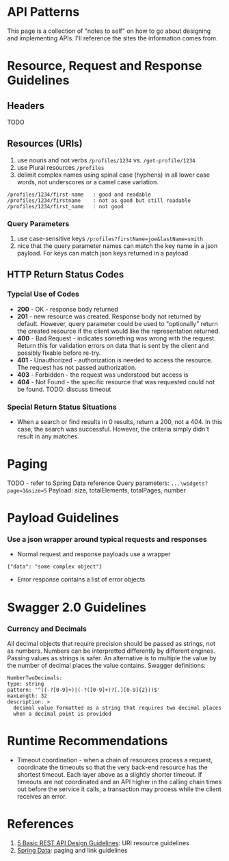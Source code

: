 # API Patterns
This page is a collection of "notes to self" on how to go about designing and implementing APIs. I'll reference the sites the information comes from.

# Resource, Request and Response Guidelines
## Headers
TODO

## Resources (URIs)
1. use nouns and not verbs
`/profiles/1234` vs. `/get-profile/1234 `
1. use Plural resources `/profiles`
1. delimit complex names using spinal case (hyphens) in all lower case words, not underscores or a camel case variation.
```
/profiles/1234/first-name   : good and readable
/profiles/1234/firstname    : not as good but still readable
/profiles/1234/first_name   : not good
```
### Query Parameters
1. use case-sensitive keys `/profiles?firstName=joe&lastName=smith`
2. nice that the query parameter names can match the key name in a json payload. For keys can match json keys returned in a payload

## HTTP Return Status Codes
### Typcial Use of Codes
- **200** - OK - response body returned
- **201** - new resource was created. Response body not returned by default. However, query parameter could be used to "optionally" return the created resource if the client would like the representation returned.
- **400** - Bad Request - indicates something was wrong with the request. Return this for validation errors on data that is sent by the client and possibly fixable before re-try.
- **401** - Unauthorized - authorization is needed to access the resource. The request has not passed authorization.
- **403** - Forbidden - the request was understood but access is 
- **404** - Not Found - the  specific resource that was requested could not be found. 
TODO: discuss timeout 

### Special Return Status Situations
- When a search or find results in 0 results, return a 200, not a 404. In this case, the search was successful. However, the criteria simply didn't result in any matches. 

# Paging
TODO - refer to Spring Data reference 
Query parameters: `...\widgets?page=1&size=5`
Payload: size, totalElements, totalPages, number

# Payload Guidelines
### Use a json wrapper around typical requests and responses
- Normal request and response payloads use a wrapper
```
{"data": "some complex object"}
```
- Error response contains a list of error objects

# Swagger 2.0 Guidelines
### Currency and Decimals
All decimal objects that require precision should be passed as strings, not as numbers. Numbers can be interpretted differently by different engines. Passing values as strings is safer.
An alternative is to multiple the value by the number of decimal places the value contains.
Swagger definitions:
~~~~
NumberTwoDecimals:
type: string
pattern: '^((-?[0-9]+)|(-?([0-9]+)?[.][0-9]{2}))$'
maxLength: 32
description: >
  decimal value formatted as a string that requires two decimal places
  when a decimal point is provided
~~~~
# Runtime Recommendations
- Timeout coordination - when a chain of resources process a request, coordinate the timeouts so that the very back-end resource has the shortest timeout. Each layer above as a slightly shorter timeout. If timeouts are not coordinated and an API higher in the calling chain times out before the service it calls, a transaction may process while the client receives an error.

# References
1. [5 Basic REST API Design Guidelines](https://blog.restcase.com/5-basic-rest-api-design-guidelines): URI resource guidelines
2. [Spring Data](https://docs.spring.io/spring-data/rest/docs/current/reference/html/#paging-and-sorting): paging and link guidelines

